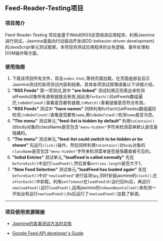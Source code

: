 
## Feed-Reader-Testing项目

### 项目简介
  Feed-Reader-Testing 项目是基于Web的RSS反馈阅读应用程序。利用Jasmine进行测试，Jasmine是面向行动驱动开发(BDD-behavior-driven development)的JavaScript单元测试框架。本项目将测试应用程序的业务逻辑、事件处理和DOM操作等方面。

### 使用指南
1. 下载该项目所有文件，双击`index.html`,等待页面加载，在页面底部会显示Jasmine测试的各项测试内容和结果。具体各项测试原理请看以下详细介绍。
2. **"RSS Feeds"** 第一项测试,其中 **"are linked"** 测试利用正则表达来检测allFeeds对象所有源有链接且有效,因此用`forEach()`对allFeeds数组遍历,`toBeDefined()`查看是否都有链接,`toMatch()`查看链接是否符合有效。
3. **"RSS Feeds"** 测试中 **"have names"** 同样利用forEach()allFeedss数组遍历检测,`toBeDefined()`查看是否都有`name`,用`toBeDefined()`检测`name`是否为空。
4. **"The menu"** 测试单元,**"feed-list is hidden by default"** 利用`toContain()`对body对象的className是否包含`"menu-hidden"`字符来检测菜单默认是否是隐藏的。
5. **"The menu"** 测试单元,**"feed-list could switch to be hidden or be shown"** 先运行`click()`操作，然后同样利用`toContain()`对`body`对象的`className`是否包含`"menu-hidden"`字符来检测菜单是否是隐藏或者可见的。
6. **"Initial Entries"** 测试单元,**"loadFeed is called normally"** 先在`beforeEach()`中运行`loadFeed()`,然后查看`entries.length`是否大于1。
6. **"New Feed Selection"** 测试单元,**"loadFeed has loaded again"** 先在`beforeEach()`中对`"newloadFeed"`进行监测`Spy`,同时安装jasmine的`clock()`,在`afterEach()`中卸载，利用`setTimeout`在`loadFeed(0)`运行后6s后，再运行`newloadFeed()`运行`loadFeed()`,运用jasmine的`toHaveBeenCalled()`来检测一开始没有运行`newloadFeed()`,6s后运行了`newloadFeed()`加载了新源。
----

### 项目使用资源链接
* [Jasmine的各类测试方法的文档](https://jasmine.github.io/2.3/introduction.html)

* [Google Feed API developer's Guide](http://developer.google.com/feed/v1/devguide)
